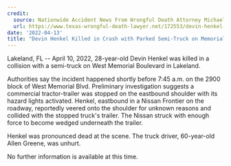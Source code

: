 ```yaml
---
credit:
  source: Nationwide Accident News From Wrongful Death Attorney Michael Grossman
  url: https://www.texas-wrongful-death-lawyer.net/172553/devin-henkel-accident-memorial-blvd-lakeland-fl.htm
date: '2022-04-13'
title: "Devin Henkel Killed in Crash with Parked Semi-Truck on Memorial Blvd in Lakeland, FL"
---
```

Lakeland, FL -- April 10, 2022, 28-year-old Devin Henkel was killed in a collision with a semi-truck on West Memorial Boulevard in Lakeland.

Authorities say the incident happened shortly before 7:45 a.m. on the 2900 block of West Memorial Blvd. Preliminary investigation suggests a commercial tractor-trailer was stopped on the eastbound shoulder with its hazard lights activated. Henkel, eastbound in a Nissan Frontier on the roadway, reportedly veered onto the shoulder for unknown reasons and collided with the stopped truck's trailer. The Nissan struck with enough force to become wedged underneath the trailer.

Henkel was pronounced dead at the scene. The truck driver, 60-year-old Allen Greene, was unhurt.

No further information is available at this time.
